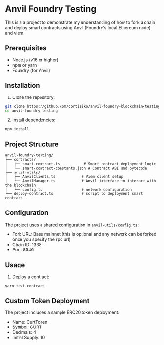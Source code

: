 # Anvil Foundry Testing

This is a a project to demonstrate my understanding of how to fork a chain and deploy smart contracts using Anvil (Foundry's local Ethereum node) and viem.

## Prerequisites

- Node.js (v16 or higher)
- npm or yarn
- Foundry (for Anvil)

## Installation

1. Clone the repository:
```bash
git clone https://github.com/cortisiko/anvil-foundry-blockchain-testing.git
cd anvil-foundry-testing
```

2. Install dependencies:
```bash
npm install
```

## Project Structure

```
anvil-foundry-testing/
├── contracts/
│   ├── smart-contract.ts           # Smart contract deployment logic
│   └── smart-contract-constants.json # Contract ABI and bytecode
├── anvil-utils/
│   ├── AnvilClients.ts            # Viem client setup
│   └── AnvilManager.ts            # Anvil interface to interace with the blockchain
│   └── config.ts                  # network configuration
└── deploy-contract.ts             # script to deployment smart contract 
```

## Configuration

The project uses a shared configuration in `anvil-utils/config.ts`:
- Fork URL: Base mainnet (this is optional and any network can be forked once you specify the rpc url)
- Chain ID: 1338
- Port: 8546

## Usage

1. Deploy a contract:
```bash
yarn test-contract
```

## Custom Token Deployment

The project includes a sample ERC20 token deployment:
- Name: CurtToken
- Symbol: CURT
- Decimals: 4
- Initial Supply: 10
